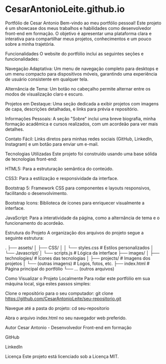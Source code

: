 # CesarAntonioLeite.github.io
Portfólio de Cesar Antonio
Bem-vindo ao meu portfólio pessoal! Este projeto é um showcase dos meus trabalhos e habilidades como desenvolvedor front-end em formação. O objetivo é apresentar uma plataforma clara e interativa para compartilhar meus projetos, conhecimentos e um pouco sobre a minha trajetória.

Funcionalidades
O website do portfólio inclui as seguintes seções e funcionalidades:

Navegação Adaptativa: Um menu de navegação completo para desktops e um menu compacto para dispositivos móveis, garantindo uma experiência de usuário consistente em qualquer tela.

Alternância de Tema: Um botão no cabeçalho permite alternar entre os modos de visualização claro e escuro.

Projetos em Destaque: Uma seção dedicada a exibir projetos com imagens de capa, descrições detalhadas, e links para prévia e repositório.

Informações Pessoais: A seção "Sobre" inclui uma breve biografia, minha formação acadêmica e cursos realizados, com um acordeão para ver mais detalhes.

Contato Fácil: Links diretos para minhas redes sociais (GitHub, LinkedIn, Instagram) e um botão para enviar um e-mail.

Tecnologias Utilizadas
Este projeto foi construído usando uma base sólida de tecnologias front-end:

HTML5: Para a estruturação semântica do conteúdo.

CSS3: Para a estilização e responsividade da interface.

Bootstrap 5: Framework CSS para componentes e layouts responsivos, facilitando o desenvolvimento.

Bootstrap Icons: Biblioteca de ícones para enriquecer visualmente a interface.

JavaScript: Para a interatividade da página, como a alternância de tema e o funcionamento do acordeão.

Estrutura do Projeto
A organização dos arquivos do projeto segue a seguinte estrutura:

.
├── assets/
│   ├── CSS/
│   │   └── styles.css          # Estilos personalizados
│   └── Javascript/
│       └── scripts.js          # Lógica da interface
├── images/
│   ├── technologies/           # Ícones das tecnologias
│   ├── projects/               # Imagens dos projetos
│   └── (outras imagens)        # Logos, fotos, etc.
├── index.html                  # Página principal do portfólio
└── ... (outros arquivos)

Como Visualizar o Projeto Localmente
Para rodar este portfólio em sua máquina local, siga estes passos simples:

Clone o repositório para o seu computador:
git clone https://github.com/CesarAntonioLeite/seu-repositorio.git

Navegue até a pasta do projeto:
cd seu-repositorio

Abra o arquivo index.html no seu navegador web preferido.

Autor
Cesar Antonio - Desenvolvedor Front-end em formação

GitHub

LinkedIn

Licença
Este projeto está licenciado sob a Licença MIT.